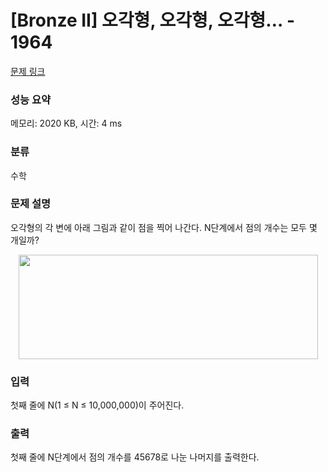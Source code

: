 # [Bronze II] 오각형, 오각형, 오각형… - 1964 

[문제 링크](https://www.acmicpc.net/problem/1964) 

### 성능 요약

메모리: 2020 KB, 시간: 4 ms

### 분류

수학

### 문제 설명

<p style="user-select: auto;">오각형의 각 변에 아래 그림과 같이 점을 찍어 나간다. N단계에서 점의 개수는 모두 몇 개일까?</p>

<p style="text-align: center; user-select: auto;"><img alt="" height="167" src="https://www.acmicpc.net/JudgeOnline/upload/201007/55555.png" width="479" style="user-select: auto;"></p>

### 입력 

 <p style="user-select: auto;">첫째 줄에 N(1 ≤ N ≤ 10,000,000)이 주어진다.</p>

### 출력 

 <p style="user-select: auto;">첫째 줄에 N단계에서 점의 개수를 45678로 나눈 나머지를 출력한다.</p>

